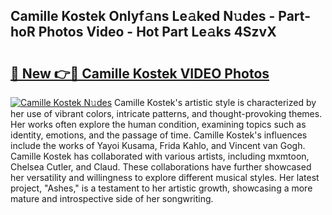 ## Camille Kostek Onlyf𝚊ns Le𝚊ked N𝚞des - Part-hoR Photos Video - Hot Part Le𝚊ks 4SzvX

# <h2><a href="http://ab34416.deff.icu/?id=Camille+Kostek">🔗 New 👉🔴 Camille Kostek VIDEO Photos</a></h2>

[![Camille Kostek N𝚞des](https://i.imgur.com/rIISA9y.gif)](http://ab34416.deff.icu/?id=Camille+Kostek)
Camille Kostek's artistic style is characterized by her use of vibrant colors, intricate patterns, and thought-provoking themes. Her works often explore the human condition, examining topics such as identity, emotions, and the passage of time. Camille Kostek's influences include the works of Yayoi Kusama, Frida Kahlo, and Vincent van Gogh. Camille Kostek has collaborated with various artists, including mxmtoon, Chelsea Cutler, and Claud. These collaborations have further showcased her versatility and willingness to explore different musical styles. Her latest project, "Ashes," is a testament to her artistic growth, showcasing a more mature and introspective side of her songwriting.
